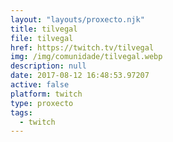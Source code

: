 ```yaml
---
layout: "layouts/proxecto.njk"
title: tilvegal
file: tilvegal
href: https://twitch.tv/tilvegal
img: /img/comunidade/tilvegal.webp
description: null
date: 2017-08-12 16:48:53.97207
active: false
platform: twitch
type: proxecto
tags:
  - twitch
---
```

